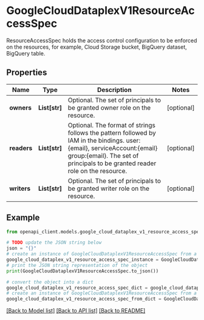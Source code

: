 # GoogleCloudDataplexV1ResourceAccessSpec

ResourceAccessSpec holds the access control configuration to be enforced on the resources, for example, Cloud Storage bucket, BigQuery dataset, BigQuery table.

## Properties

Name | Type | Description | Notes
------------ | ------------- | ------------- | -------------
**owners** | **List[str]** | Optional. The set of principals to be granted owner role on the resource. | [optional] 
**readers** | **List[str]** | Optional. The format of strings follows the pattern followed by IAM in the bindings. user:{email}, serviceAccount:{email} group:{email}. The set of principals to be granted reader role on the resource. | [optional] 
**writers** | **List[str]** | Optional. The set of principals to be granted writer role on the resource. | [optional] 

## Example

```python
from openapi_client.models.google_cloud_dataplex_v1_resource_access_spec import GoogleCloudDataplexV1ResourceAccessSpec

# TODO update the JSON string below
json = "{}"
# create an instance of GoogleCloudDataplexV1ResourceAccessSpec from a JSON string
google_cloud_dataplex_v1_resource_access_spec_instance = GoogleCloudDataplexV1ResourceAccessSpec.from_json(json)
# print the JSON string representation of the object
print(GoogleCloudDataplexV1ResourceAccessSpec.to_json())

# convert the object into a dict
google_cloud_dataplex_v1_resource_access_spec_dict = google_cloud_dataplex_v1_resource_access_spec_instance.to_dict()
# create an instance of GoogleCloudDataplexV1ResourceAccessSpec from a dict
google_cloud_dataplex_v1_resource_access_spec_from_dict = GoogleCloudDataplexV1ResourceAccessSpec.from_dict(google_cloud_dataplex_v1_resource_access_spec_dict)
```
[[Back to Model list]](../README.md#documentation-for-models) [[Back to API list]](../README.md#documentation-for-api-endpoints) [[Back to README]](../README.md)


